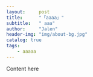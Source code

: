 ```yaml
---
layout:     post
title:      "「aaaa」"
subtitle:   " aaa"
author:     "Jalen"
header-img: "img/about-bg.jpg"
catalog: true
tags:
    - aaaaa
---
```


Content here

